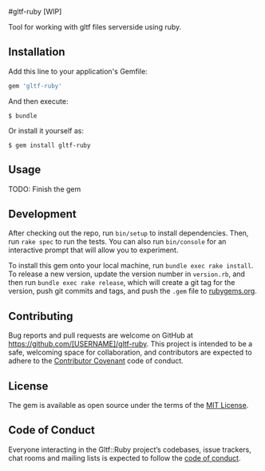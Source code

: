 #gltf-ruby [WIP]

Tool for working with gltf files serverside using ruby.

## Installation

Add this line to your application's Gemfile:

```ruby
gem 'gltf-ruby'
```

And then execute:

    $ bundle

Or install it yourself as:

    $ gem install gltf-ruby

## Usage

TODO: Finish the gem

## Development

After checking out the repo, run `bin/setup` to install dependencies. Then, run `rake spec` to run the tests. You can also run `bin/console` for an interactive prompt that will allow you to experiment.

To install this gem onto your local machine, run `bundle exec rake install`. To release a new version, update the version number in `version.rb`, and then run `bundle exec rake release`, which will create a git tag for the version, push git commits and tags, and push the `.gem` file to [rubygems.org](https://rubygems.org).

## Contributing

Bug reports and pull requests are welcome on GitHub at https://github.com/[USERNAME]/gltf-ruby. This project is intended to be a safe, welcoming space for collaboration, and contributors are expected to adhere to the [Contributor Covenant](http://contributor-covenant.org) code of conduct.

## License

The gem is available as open source under the terms of the [MIT License](https://opensource.org/licenses/MIT).

## Code of Conduct

Everyone interacting in the Gltf::Ruby project’s codebases, issue trackers, chat rooms and mailing lists is expected to follow the [code of conduct](https://github.com/[USERNAME]/gltf-ruby/blob/master/CODE_OF_CONDUCT.md).
